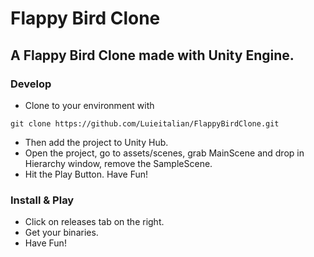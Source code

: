 # Flappy Bird Clone

## A Flappy Bird Clone made with Unity Engine.

### Develop
- Clone to your environment with
```git
git clone https://github.com/Luieitalian/FlappyBirdClone.git
```
- Then add the project to Unity Hub.
- Open the project, go to assets/scenes, grab MainScene and drop in Hierarchy window, remove the SampleScene.
- Hit the Play Button. Have Fun!

### Install & Play
- Click on releases tab on the right.
- Get your binaries.
- Have Fun!
